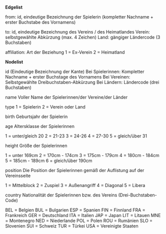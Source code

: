 **Edgelist**

from: 
id, eindeutige Bezeichnung der Spielerin (kompletter Nachname + erster Buchstabe des Vornamens)

to: 
id, eindeutige Bezeichnung des Vereins / des Heimatlandes
Verein: selbstgewählte Abkürzung (max. 4 Zeichen)
Land: gängiger Ländercode (3 Buchstaben)

affiliation: 
Art der Beziehung
1 = Ex-Verein
2 = Heimatland


**Nodelist**

id (Eindeutige Bezeichnung der Kante) 
Bei Spielerinnen: Kompletter Nachname + erster Buchstage des Vornamens 
Bei Vereinen: Selbstgewählte Dreibuchstaben-Abkürzung 
Bei Ländern: Ländercode (drei Buchstaben) 
 
name 
Voller Name der Spielerinnen/der Vereine/der Länder 
 
type 
1 = Spielerin 
2 = Verein oder Land 
 
birth 
Geburtsjahr der Spielerin 
 
age 
Altersklasse der Spielerinnen 
 
1 = unter/gleich 20 
2 = 21-23 
3 = 24-26 
4 = 27-30 
5 = gleich/über 31 
 
height 
Größe der Spielerinnen 
 
1 = unter 169cm 
2 = 170cm - 174cm 
3 = 175cm - 179cm 
4 = 180cm - 184cm 
5 = 185cm - 189cm 
6 = gleich/über 190cm 
 
position 
Die Position der Spielerinnen gemäß der Auflistung auf der Vereinsseite 
 
1 = Mittelblock 
2 = Zuspiel 
3 = Außenangriff 
4 = Diagonal 
5 = Libera 
 
country 
Nationalität der Spielerinnen bzw. des Vereins (Drei-Buchstaben-Code) 
 
BEL = Belgien 
BUL = Bulgarien 
ESP = Spanien 
FIN = Finnland 
FRA = Frankreich 
GER = Deutschland 
ITA = Italien 
JAP = Japan 
LIT = Litauen 
MNE = Montenegro 
NED = Niederlande 
POL = Polen 
ROU = Rumänien 
SLO = Slovenien 
SUI = Schweiz 
TUR = Türkei 
USA = Vereinigte Staaten 
